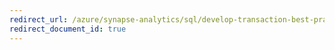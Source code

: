 ```yaml
---
redirect_url: /azure/synapse-analytics/sql/develop-transaction-best-practices
redirect_document_id: true
---
```

